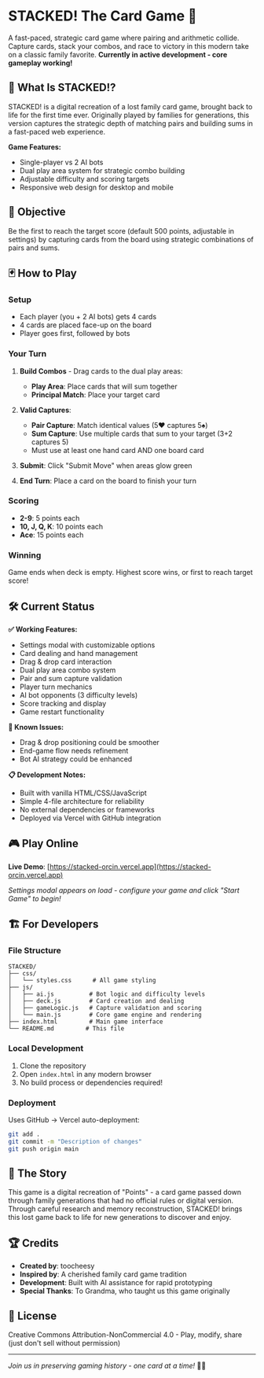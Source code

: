 # STACKED! The Card Game 🎴

A fast-paced, strategic card game where pairing and arithmetic collide. Capture cards, stack your combos, and race to victory in this modern take on a classic family favorite. **Currently in active development - core gameplay working!**

## 🧠 What Is STACKED!?

STACKED! is a digital recreation of a lost family card game, brought back to life for the first time ever. Originally played by families for generations, this version captures the strategic depth of matching pairs and building sums in a fast-paced web experience.

**Game Features:**
- Single-player vs 2 AI bots
- Dual play area system for strategic combo building
- Adjustable difficulty and scoring targets
- Responsive web design for desktop and mobile

## 🎯 Objective

Be the first to reach the target score (default 500 points, adjustable in settings) by capturing cards from the board using strategic combinations of pairs and sums.

## 🃏 How to Play

### Setup
- Each player (you + 2 AI bots) gets 4 cards
- 4 cards are placed face-up on the board
- Player goes first, followed by bots

### Your Turn
1. **Build Combos** - Drag cards to the dual play areas:
   - **Play Area**: Place cards that will sum together
   - **Principal Match**: Place your target card
   
2. **Valid Captures**:
   - **Pair Capture**: Match identical values (5♥ captures 5♠)
   - **Sum Capture**: Use multiple cards that sum to your target (3+2 captures 5)
   - Must use at least one hand card AND one board card

3. **Submit**: Click "Submit Move" when areas glow green

4. **End Turn**: Place a card on the board to finish your turn

### Scoring
- **2-9**: 5 points each
- **10, J, Q, K**: 10 points each  
- **Ace**: 15 points each

### Winning
Game ends when deck is empty. Highest score wins, or first to reach target score!

## 🛠️ Current Status

**✅ Working Features:**
- Settings modal with customizable options
- Card dealing and hand management
- Drag & drop card interaction
- Dual play area combo system
- Pair and sum capture validation
- Player turn mechanics
- AI bot opponents (3 difficulty levels)
- Score tracking and display
- Game restart functionality

**🚧 Known Issues:**
- Drag & drop positioning could be smoother
- End-game flow needs refinement
- Bot AI strategy could be enhanced

**📋 Development Notes:**
- Built with vanilla HTML/CSS/JavaScript
- Simple 4-file architecture for reliability
- No external dependencies or frameworks
- Deployed via Vercel with GitHub integration

## 🎮 Play Online

**Live Demo**: [https://stacked-orcin.vercel.app](https://stacked-orcin.vercel.app)

*Settings modal appears on load - configure your game and click "Start Game" to begin!*

## 🏗️ For Developers

### File Structure
```
STACKED/
├── css/
│   └── styles.css      # All game styling
├── js/
│   ├── ai.js          # Bot logic and difficulty levels
│   ├── deck.js        # Card creation and dealing
│   ├── gameLogic.js   # Capture validation and scoring
│   └── main.js        # Core game engine and rendering
├── index.html         # Main game interface
└── README.md         # This file
```

### Local Development
1. Clone the repository
2. Open `index.html` in any modern browser
3. No build process or dependencies required!

### Deployment
Uses GitHub → Vercel auto-deployment:
```bash
git add .
git commit -m "Description of changes"
git push origin main
```

## 🎯 The Story

This game is a digital recreation of "Points" - a card game passed down through family generations that had no official rules or digital version. Through careful research and memory reconstruction, STACKED! brings this lost game back to life for new generations to discover and enjoy.

## 🏆 Credits

- **Created by**: toocheesy
- **Inspired by**: A cherished family card game tradition
- **Development**: Built with AI assistance for rapid prototyping
- **Special Thanks**: To Grandma, who taught us this game originally

## 📄 License

Creative Commons Attribution-NonCommercial 4.0 - Play, modify, share (just don't sell without permission)

---

*Join us in preserving gaming history - one card at a time!* 🎴✨